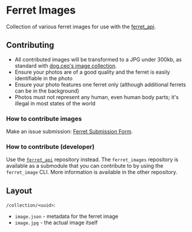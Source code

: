# Ferret Images

Collection of various ferret images for use with the [ferret_api](https://github.com/LeoDog896/ferret_api).

## Contributing

- All contributed images will be transformed to a JPG under 300kb, as standard with [dog.ceo's image collection](https://github.com/jigsawpieces/dog-api-images).
- Ensure your photos are of a good quality and the ferret is easily identifiable in the photo
- Ensure your photo features one ferret only (although additional ferrets can be in the background)
- Photos must not represent any human, even human body parts; it's illegal in most states of the world

### How to contribute images

Make an issue submission: [Ferret Submission Form](https://github.com/LeoDog896/ferret_images/issues/new?assignees=LeoDog896&labels=submission&template=SUBMIT.yml&title=%5BSubmission%5D%3A+).

### How to contribute (developer)

Use the [`ferret_api`](https://github.com/LeoDog896/ferret_api) repository instead. The `ferret_images` repository is available as a submodule that you can contribute to by using the `ferret_image` CLI. More information is available in the other repository.

## Layout

`/collection/<uuid>`:
- `image.json` - metadata for the ferret image
- `image.jpg` - the actual image itself
